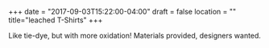 +++
date = "2017-09-03T15:22:00-04:00"
draft = false
location = ""
title="leached T-Shirts"
+++

Like tie-dye, but with more oxidation! Materials provided, designers wanted.
